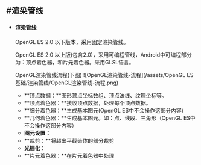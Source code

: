 #渲染管线
---
* #### 渲染管线

   OpenGL ES 2.0 以下版本，采用固定渲染管线。

   OpenGL ES 2.0 以上版\(包含2.0\)，采用可编程管线，Android中可编程部分为：顶点着色器，和片元着色器。采用GLSL语言。

   OpenGL渲染管线流程(下图)
   ![OpenGL渲染管线-流程](/assets/OpenGL ES基础/渲染管线/OpenGL渲染管线-流程.png)
   
   * **顶点数据：**图形顶点坐标数组、顶点法线、纹理坐标等。
   * **顶点着色器：**接收顶点数据，处理每个顶点数据。
   * **细分着色器：**生成基本图元(OpenGL ES中不会操作这部分内容)
   * **几何着色器：**生成基本图元。如：点、线段、三角形（OpenGL ES中不会操作这部分内容）
   * **图元设置：**
   * **裁剪：**将超出平截头体的部分裁剪
   * **光栅化：**
   * **片元着色器：**在片元着色器中处理
